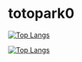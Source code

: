 # totopark0



[![Top Langs](https://github-readme-stats.vercel.app/api?username=parkkyuil&count_private=true&include_all_commits=true&show_icons=true&theme=buefy)](https://github.com/anuraghazra/github-readme-stats)

[![Top Langs](https://github-readme-stats.vercel.app/api/top-langs/?username=parkkyuil&count_private=true)](https://github.com/parkkyuil/github-readme-stats)
